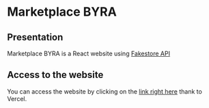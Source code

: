# Marketplace BYRA

## Presentation

Marketplace BYRA is a React website using [Fakestore API](https://fakestoreapi.com/)

## Access to the website

You can access the website by clicking on the [link right here](https://marketplace-react-app-bastienbyra.vercel.app/) thank to Vercel.
